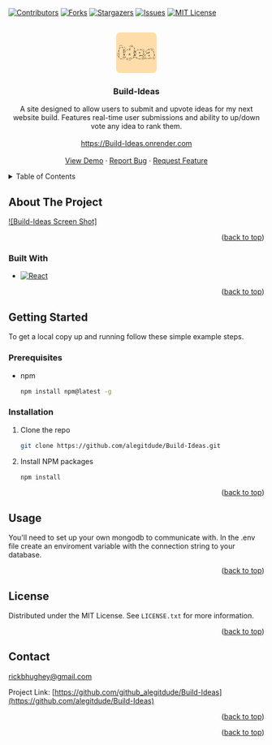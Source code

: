 <!-- Improved compatibility of back to top link: See: https://github.com/othneildrew/Best-README-Template/pull/73 -->
<a name="readme-top"></a>



<!-- PROJECT SHIELDS -->
<!--
*** I'm using markdown "reference style" links for readability.
*** Reference links are enclosed in brackets [ ] instead of parentheses ( ).
*** See the bottom of this document for the declaration of the reference variables
*** for contributors-url, forks-url, etc. This is an optional, concise syntax you may use.
*** https://www.markdownguide.org/basic-syntax/#reference-style-links
-->
[![Contributors][contributors-shield]][contributors-url]
[![Forks][forks-shield]][forks-url]
[![Stargazers][stars-shield]][stars-url]
[![Issues][issues-shield]][issues-url]
[![MIT License][license-shield]][license-url]




<!-- PROJECT LOGO -->
<br />
<div align="center">
  <a href="https://github.com/alegitdude/Build-Ideas">
    <img src="/client/public/android-chrome-192x192.png" alt="Logo" width="80" height="80">
  </a>

<h3 align="center">Build-Ideas</h3>

  <p align="center">
    A site designed to allow users to submit and upvote ideas for my next website build. Features real-time user submissions and ability to up/down vote any idea to rank them. 
    <br />
    <br/>
    <a href=href="https://Build-Ideas.onrender.com">https://Build-Ideas.onrender.com</a>
    <br />
    <br />
    <a href="https://Build-Ideas.onrender.com">View Demo</a>
    ·
    <a href="https://github.com/alegitdude/Build-Ideas/issues">Report Bug</a>
    ·
    <a href="https://github.com/alegitdude/Build-Ideas/issues">Request Feature</a>
  </p>
</div>



<!-- TABLE OF CONTENTS -->
<details>
  <summary>Table of Contents</summary>
  <ol>
    <li>
      <a href="#about-the-project">About The Project</a>
      <ul>
        <li><a href="#built-with">Built With</a></li>
      </ul>
    </li>
    <li>
      <a href="#getting-started">Getting Started</a>
      <ul>
        <li><a href="#prerequisites">Prerequisites</a></li>
        <li><a href="#installation">Installation</a></li>
      </ul>
    </li>
    <li><a href="#usage">Usage</a></li>
    <li><a href="#license">License</a></li>
    <li><a href="#contact">Contact</a></li>
  </ol>
</details>



<!-- ABOUT THE PROJECT -->
## About The Project

[![Build-Ideas Screen Shot]](/client/public/Ideas-Site%20Screenshot.png)


<p align="right">(<a href="#readme-top">back to top</a>)</p>



### Built With
* [![React][React.js]][React-url]


<p align="right">(<a href="#readme-top">back to top</a>)</p>



<!-- GETTING STARTED -->
## Getting Started

To get a local copy up and running follow these simple example steps.

### Prerequisites


* npm
  ```sh
  npm install npm@latest -g
  ```

### Installation

1. Clone the repo
   ```sh
   git clone https://github.com/alegitdude/Build-Ideas.git
   ```
2. Install NPM packages
   ```sh
   npm install
   ```


<p align="right">(<a href="#readme-top">back to top</a>)</p>



<!-- USAGE EXAMPLES -->
## Usage

You'll need to set up your own mongodb to communicate with. In the .env file create an enviroment variable with the connection string to your database. 


<p align="right">(<a href="#readme-top">back to top</a>)</p>




<!-- LICENSE -->
## License

Distributed under the MIT License. See `LICENSE.txt` for more information.

<p align="right">(<a href="#readme-top">back to top</a>)</p>



<!-- CONTACT -->
## Contact

rickbhughey@gmail.com

Project Link: [https://github.com/github_alegitdude/Build-Ideas](https://github.com/alegitdude/Build-Ideas)

<p align="right">(<a href="#readme-top">back to top</a>)</p>




<p align="right">(<a href="#readme-top">back to top</a>)</p>



<!-- MARKDOWN LINKS & IMAGES -->
<!-- https://www.markdownguide.org/basic-syntax/#reference-style-links -->
[contributors-shield]: https://img.shields.io/github/contributors/alegitdude/Build-Ideas.svg?style=for-the-badge
[contributors-url]: https://github.com/alegitdude/Build-Ideas/graphs/contributors
[forks-shield]: https://img.shields.io/github/forks/alegitdude/Build-Ideas.svg?style=for-the-badge
[forks-url]: https://github.com/alegitdude/Build-Ideas/network/members
[stars-shield]: https://img.shields.io/github/stars/alegitdude/Build-Ideas.svg?style=for-the-badge
[stars-url]: https://github.com/alegitdude/Build-Ideas/stargazers
[issues-shield]: https://img.shields.io/github/issues/alegitdude/Build-Ideas.svg?style=for-the-badge
[issues-url]: https://github.com/alegitdude/Build-Ideas/issues
[license-shield]: https://img.shields.io/github/license/alegitdude/Build-Ideas.svg?style=for-the-badge
[license-url]: https://github.com/alegitdude/Build-Ideas/blob/master/LICENSE.txt
[product-screenshot]: /client/public/Ideas-Site%20Screenshot.png

[React.js]: https://img.shields.io/badge/React-20232A?style=for-the-badge&logo=react&logoColor=61DAFB
[React-url]: https://reactjs.org/


